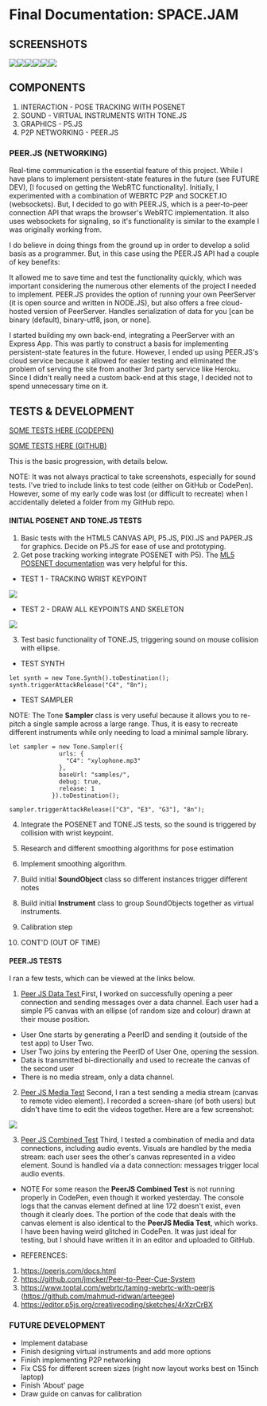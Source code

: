 # Final Documentation: SPACE.JAM

## SCREENSHOTS

![](assets/final-documentation-98278d79.png)![](assets/final-documentation-4dc7f4f5.png)![](assets/final-documentation-f53d6b29.png)![](assets/final-documentation-58f52e4d.png)![](assets/final-documentation-09a57328.png)![](assets/final-documentation-93a8d60b.png)

## COMPONENTS

1. INTERACTION - POSE TRACKING WITH POSENET
2. SOUND - VIRTUAL INSTRUMENTS WITH TONE.JS
3. GRAPHICS - P5.JS
4. P2P NETWORKING - PEER.JS

### PEER.JS (NETWORKING)

Real-time communication is the essential feature of this project. While I have plans to implement persistent-state features in the future (see FUTURE DEV), [I focused on getting the WebRTC functionality]. Initially, I experimented with a combination of WEBRTC P2P and SOCKET.IO (websockets). But, I decided to go with PEER.JS, which is a peer-to-peer connection API that wraps the browser's WebRTC implementation. It also uses websockets for signaling, so it's functionality is similar to the example I was originally working from.

I do believe in doing things from the ground up in order to develop a solid basis as a programmer. But, in this case using the PEER.JS API had a couple of key benefits:

It allowed me to save time and test the functionality quickly, which was important considering the numerous other elements of the project I needed to implement.
PEER.JS provides the option of running your own PeerServer (it is open source and written in NODE.JS), but also offers a free cloud-hosted version of PeerServer.
Handles serialization of data for you [can be binary (default), binary-utf8, json, or none].

I started building my own back-end, integrating a PeerServer with an Express App. This was partly to construct a basis for implementing persistent-state features in the future. However, I ended up using PEER.JS's cloud service because it allowed for easier testing and eliminated the problem of serving the site from another 3rd party service like Heroku. Since I didn't really need a custom back-end at this stage, I decided not to spend unnecessary time on it.

## TESTS & DEVELOPMENT

[SOME TESTS HERE (CODEPEN)](https://codepen.io/collection/nWWwry?cursor=ZD0xJm89MSZwPTEmdj0z)

[SOME TESTS HERE (GITHUB)](https://github.com/cassienoelle/cart351/tree/master/final%20documentation/tests)

This is the basic progression, with details below.

NOTE: It was not always practical to take screenshots, especially for sound tests. I've tried to include links to test code (either on GitHub or CodePen). However, some of my early code was lost (or difficult to recreate) when I accidentally deleted a folder from my GitHub repo.

#### INITIAL POSENET AND TONE.JS TESTS

1. Basic tests with the HTML5 CANVAS API, P5.JS, PIXI.JS and PAPER.JS for graphics. Decide on P5.JS for ease of use and prototyping.
2. Get pose tracking working integrate POSENET with P5). The [ML5 POSENET documentation](https://ml5js.org/reference/api-PoseNet/) was very helpful for this.

- TEST 1 - TRACKING WRIST KEYPOINT

![](assets/final-documentation-9088d2ea.png)

- TEST 2 - DRAW ALL KEYPOINTS AND SKELETON

![](assets/final-documentation-f46c1e8b.png)

3. Test basic functionality of TONE.JS, triggering sound on mouse collision with ellipse.

- TEST SYNTH

```
let synth = new Tone.Synth().toDestination();
synth.triggerAttackRelease("C4", "8n");
```

- TEST SAMPLER

NOTE: The Tone **Sampler** class is very useful because it allows you to re-pitch a single sample across a large range. Thus, it is easy to recreate different instruments while only needing to load a minimal sample library.

```
let sampler = new Tone.Sampler({
              urls: {
                "C4": "xylophone.mp3"
              },
              baseUrl: "samples/",
              debug: true,
              release: 1
            }).toDestination();

sampler.triggerAttackRelease(["C3", "E3", "G3"], "8n");

```
4. Integrate the POSENET and TONE.JS tests, so the sound is triggered by collision with wrist keypoint.
5. Research and different smoothing algorithms for pose estimation
6. Implement smoothing algorithm.
7. Build initial **SoundObject** class so different instances trigger different notes
8. Build initial **Instrument** class to group SoundObjects together as virtual instruments.
9. Calibration step

10. CONT'D (OUT OF TIME)


#### PEER.JS TESTS

I ran a few tests, which can be viewed at the links below.

1. [Peer JS Data Test ](https://codepen.io/cass_27/pen/GRjNYvz)
First, I worked on successfully opening a peer connection and sending messages over a data channel. Each user had a simple P5 canvas with an ellipse (of random size and colour) drawn at their mouse position.
- User One starts by generating a PeerID and sending it (outside of the test app) to User Two.
- User Two joins by entering the PeerID of User One, opening the session.
- Data is transmitted bi-directionally and used to recreate the canvas of the second user
- There is no media stream, only a data channel.

2. [Peer JS Media Test](https://codepen.io/cass_27/pen/OJRWmPo)
Second, I ran a test sending a media stream (canvas to remote video element). I recorded a screen-share (of both users) but didn't have time to edit the videos together. Here are a few screenshot:

![](assets/final-documentation-95b888d0.png)

3. [Peer JS Combined Test](https://codepen.io/cass_27/pen/BaLpJjd)
Third, I tested a combination of media and data connections, including audio events. Visuals are handled by the media stream: each user sees the other's canvas represented in a video element. Sound is handled via a data connection: messages trigger local audio events.

- NOTE For some reason the **PeerJS Combined Test** is not running properly in CodePen, even though it worked yesterday. The console logs that the canvas element defined at line 172 doesn't exist, even though it clearly does. The portion of the code that deals with the canvas element is also identical to the **PeerJS Media Test**, which works. I have been having weird glitched in CodePen. It was just ideal for testing, but I should have written it in an editor and uploaded to GitHub.

- REFERENCES:
1. https://peerjs.com/docs.html
2. https://github.com/jmcker/Peer-to-Peer-Cue-System
3. https://www.toptal.com/webrtc/taming-webrtc-with-peerjs
   (https://github.com/mahmud-ridwan/arteegee)
4. https://editor.p5js.org/creativecoding/sketches/4rXzrCrBX


### FUTURE DEVELOPMENT

- Implement database
- Finish designing virtual instruments and add more options
- Finish implementing P2P networking
- Fix CSS for different screen sizes (right now layout works best on 15inch laptop)
- Finish 'About' page
- Draw guide on canvas for calibration
